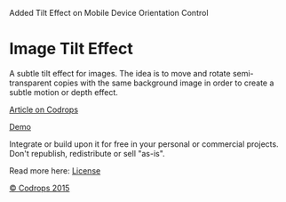 Added Tilt Effect on Mobile Device Orientation Control

Image Tilt Effect
=========

A subtle tilt effect for images. The idea is to move and rotate semi-transparent copies with the same background image in order to create a subtle motion or depth effect.

[Article on Codrops](http://tympanus.net/codrops/?p=24116)

[Demo](http://tympanus.net/Development/ImageTiltEffect/)

Integrate or build upon it for free in your personal or commercial projects. Don't republish, redistribute or sell "as-is". 

Read more here: [License](http://tympanus.net/codrops/licensing/)

[© Codrops 2015](http://www.codrops.com)


